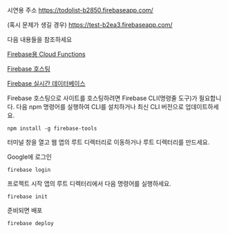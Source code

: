 시연용 주소
https://todolist-b2850.firebaseapp.com/

(혹시 문제가 생길 경우)
https://test-b2ea3.firebaseapp.com/



다음 내용들을 참조하세요

[Firebase용 Cloud Functions](https://firebase.google.com/docs/functions)

[Firebase 호스팅](https://firebase.google.com/docs/functions)

[Firebase 실시간 데이터베이스](https://firebase.google.com/docs/functions)



Firebase 호스팅으로 사이트를 호스팅하려면 Firebase CLI(명령줄 도구)가 필요합니다.
다음 npm 명령어를 실행하여 CLI를 설치하거나 최신 CLI 버전으로 업데이트하세요.
```
npm install -g firebase-tools
```

터미널 창을 열고 웹 앱의 루트 디렉터리로 이동하거나 루트 디렉터리를 만드세요.

Google에 로그인
```
firebase login
```

프로젝트 시작
앱의 루트 디렉터리에서 다음 명령어를 실행하세요.
```
firebase init
```

준비되면 배포
```
firebase deploy
```
